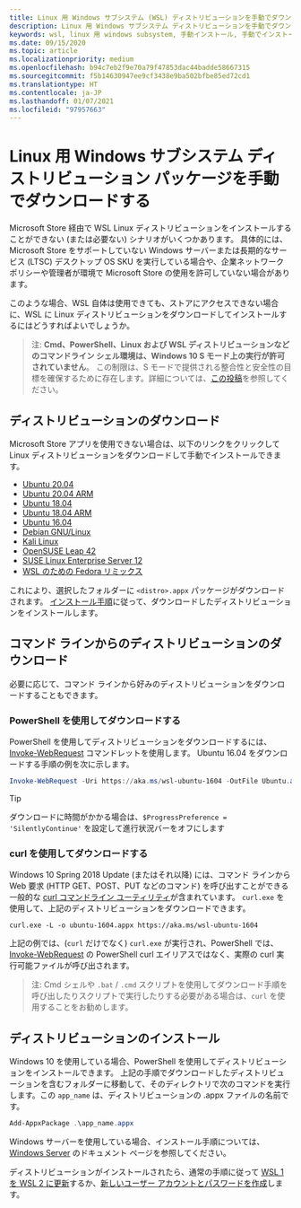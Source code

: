 ```yaml
---
title: Linux 用 Windows サブシステム (WSL) ディストリビューションを手動でダウンロードする
description: Linux 用 Windows サブシステム ディストリビューションを手動でダウンロードする方法について説明します。
keywords: wsl, linux 用 windows subsystem, 手動インストール, 手動でインストール, microsoft ストア, windows 10, curl, Add-AppxPackage, 長期的なサービス, LTSC
ms.date: 09/15/2020
ms.topic: article
ms.localizationpriority: medium
ms.openlocfilehash: b94c7eb2f9e70a79f47853dac44badde58667315
ms.sourcegitcommit: f5b14630947ee9cf3438e9ba502bfbe85ed72cd1
ms.translationtype: HT
ms.contentlocale: ja-JP
ms.lasthandoff: 01/07/2021
ms.locfileid: "97957663"
---
```

# <a name="manually-download-windows-subsystem-for-linux-distro-packages"></a>Linux 用 Windows サブシステム ディストリビューション パッケージを手動でダウンロードする

Microsoft Store 経由で WSL Linux ディストリビューションをインストールすることができない (または必要ない) シナリオがいくつかあります。 具体的には、Microsoft Store をサポートしていない Windows サーバーまたは長期的なサービス (LTSC) デスクトップ OS SKU を実行している場合や、企業ネットワーク ポリシーや管理者が環境で Microsoft Store の使用を許可していない場合があります。

このような場合、WSL 自体は使用できても、ストアにアクセスできない場合に、WSL に Linux ディストリビューションをダウンロードしてインストールするにはどうすればよいでしょうか。

> 注: **Cmd、PowerShell、Linux および WSL ディストリビューションなどのコマンドライン シェル環境は、Windows 10 S モード上の実行が許可されていません**。 この制限は、S モードで提供される整合性と安全性の目標を確保するために存在します。詳細については、[この投稿](https://blogs.msdn.microsoft.com/commandline/2017/05/18/will-linux-distros-run-on-windows-10-s/)を参照してください。

## <a name="downloading-distributions"></a>ディストリビューションのダウンロード

Microsoft Store アプリを使用できない場合は、以下のリンクをクリックして Linux ディストリビューションをダウンロードして手動でインストールできます。
* [Ubuntu 20.04](https://aka.ms/wslubuntu2004)
* [Ubuntu 20.04 ARM](https://aka.ms/wslubuntu2004arm)
* [Ubuntu 18.04](https://aka.ms/wsl-ubuntu-1804)
* [Ubuntu 18.04 ARM](https://aka.ms/wsl-ubuntu-1804-arm)
* [Ubuntu 16.04](https://aka.ms/wsl-ubuntu-1604)
* [Debian GNU/Linux](https://aka.ms/wsl-debian-gnulinux)
* [Kali Linux](https://aka.ms/wsl-kali-linux-new)
* [OpenSUSE Leap 42](https://aka.ms/wsl-opensuse-42)
* [SUSE Linux Enterprise Server 12](https://aka.ms/wsl-sles-12)
* [WSL のための Fedora リミックス](https://github.com/WhitewaterFoundry/WSLFedoraRemix/releases/)

これにより、選択したフォルダーに `<distro>.appx` パッケージがダウンロードされます。 [インストール手順](#installing-your-distro)に従って、ダウンロードしたディストリビューションをインストールします。

## <a name="downloading-distros-via-the-command-line"></a>コマンド ラインからのディストリビューションのダウンロード

必要に応じて、コマンド ラインから好みのディストリビューションをダウンロードすることもできます。

 ### <a name="download-using-powershell"></a>PowerShell を使用してダウンロードする

 PowerShell を使用してディストリビューションをダウンロードするには、[Invoke-WebRequest](/powershell/module/microsoft.powershell.utility/invoke-webrequest) コマンドレットを使用します。 Ubuntu 16.04 をダウンロードする手順の例を次に示します。

```powershell
Invoke-WebRequest -Uri https://aka.ms/wsl-ubuntu-1604 -OutFile Ubuntu.appx -UseBasicParsing
```

> [!TIP]
> ダウンロードに時間がかかる場合は、`$ProgressPreference = 'SilentlyContinue'` を設定して進行状況バーをオフにします

### <a name="download-using-curl"></a>curl を使用してダウンロードする
Windows 10 Spring 2018 Update (またはそれ以降) には、コマンド ラインから Web 要求 (HTTP GET、POST、PUT などのコマンド) を呼び出すことができる一般的な [curl コマンドライン ユーティリティ](https://curl.haxx.se/)が含まれています。 `curl.exe` を使用して、上記のディストリビューションをダウンロードできます。

```console
curl.exe -L -o ubuntu-1604.appx https://aka.ms/wsl-ubuntu-1604
```

上記の例では、(`curl` だけでなく) `curl.exe` が実行され、PowerShell では、[Invoke-WebRequest](/powershell/module/microsoft.powershell.utility/invoke-webrequest) の PowerShell curl エイリアスではなく、実際の curl 実行可能ファイルが呼び出されます。

> 注: Cmd シェルや `.bat` / `.cmd` スクリプトを使用してダウンロード手順を呼び出したりスクリプトで実行したりする必要がある場合は、`curl` を使用することをお勧めします。

## <a name="installing-your-distro"></a>ディストリビューションのインストール

Windows 10 を使用している場合、PowerShell を使用してディストリビューションをインストールできます。 上記の手順でダウンロードしたディストリビューションを含むフォルダーに移動して、そのディレクトリで次のコマンドを実行します。この `app_name` は、ディストリビューションの .appx ファイルの名前です。  
```Powershell
Add-AppxPackage .\app_name.appx
```

Windows サーバーを使用している場合、インストール手順については、[Windows Server](install-on-server.md) のドキュメント ページを参照してください。

ディストリビューションがインストールされたら、通常の手順に従って [WSL 1 を WSL 2 に更新](./install-win10.md#set-your-distribution-version-to-wsl-1-or-wsl-2)するか、[新しいユーザー アカウントとパスワードを作成](./user-support.md)します。
